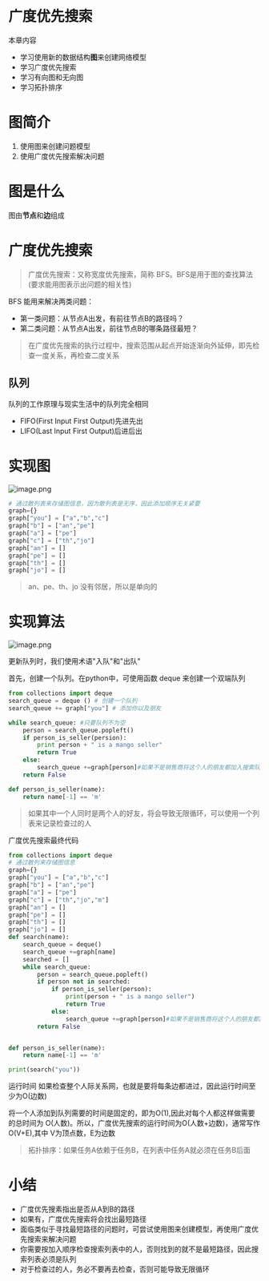 # 广度优先搜索
本章内容
- 学习使用新的数据结构**图**来创建网络模型
- 学习广度优先搜索
- 学习有向图和无向图
- 学习拓扑排序

# 图简介
1. 使用图来创建问题模型
2. 使用广度优先搜索解决问题

# 图是什么
图由**节点**和**边**组成

# 广度优先搜索
> 广度优先搜索：又称宽度优先搜索，简称 BFS。BFS是用于图的查找算法(要求能用图表示出问题的相关性)

BFS 能用来解决两类问题：
- 第一类问题：从节点A出发，有前往节点B的路径吗？
- 第二类问题：从节点A出发，前往节点B的哪条路径最短？

> 在广度优先搜索的执行过程中，搜索范围从起点开始逐渐向外延伸，即先检查一度关系，再检查二度关系

## 队列
队列的工作原理与现实生活中的队列完全相同
- FIFO(First Input First Output)先进先出
- LIFO(Last Input First Output)后进后出

# 实现图

![image.png](http://ww1.sinaimg.cn/large/006rAlqhly1g7k7jssk6ij312s0toqfp.jpg)

```python
# 通过散列表来存储图信息，因为散列表是无序，因此添加顺序无关紧要
graph={}
graph["you"] = ["a","b","c"]
graph["b"] = ["an","pe"]
graph["a"] = ["pe"]
graph["c"] = ["th","jo"]
graph["an"] = []
graph["pe"] = []
graph["th"] = []
graph["jo"] = []
```
> an、pe、th、jo 没有邻居，所以是单向的

# 实现算法
![image.png](http://ww1.sinaimg.cn/large/006rAlqhly1g7k5cm0vkwj30s80yotjc.jpg)

更新队列时，我们使用术语"入队"和"出队"

首先，创建一个队列。在python中，可使用函数 deque 来创建一个双端队列


```python
from collections import deque
search_queue = deque () # 创建一个队列
search_queue += graph["you"] # 添加你以及朋友

while search_queue: #只要队列不为空
    person = search_queue.popleft()
    if person_is_seller(persion):
        print person + " is a mango seller"
        return True
    else:
        search_queue +=graph[person]#如果不是销售商将这个人的朋友都加入搜索队列
    return False

def person_is_seller(name):
    return name[-1] == 'm'
```

> 如果其中一个人同时是两个人的好友，将会导致无限循环，可以使用一个列表来记录检查过的人

广度优先搜索最终代码
```python
from collections import deque
# 通过散列来存储图信息
graph={}
graph["you"] = ["a","b","c"]
graph["b"] = ["an","pe"]
graph["a"] = ["pe"]
graph["c"] = ["th","jo","m"]
graph["an"] = []
graph["pe"] = []
graph["th"] = []
graph["jo"] = []
def search(name):
    search_queue = deque()
    search_queue +=graph[name]
    searched = []
    while search_queue:
        person = search_queue.popleft()
        if person not in searched:
            if person_is_seller(person):
                print(person + " is a mango seller")
                return True
            else:
                search_queue +=graph[person]#如果不是销售商将这个人的朋友都加入搜索队列
        return False


def person_is_seller(name):
    return name[-1] == 'm'

print(search("you"))

```

运行时间
如果检查整个人际关系网，也就是要将每条边都进过，因此运行时间至少为O(边数)

将一个人添加到队列需要的时间是固定的，即为O(1),因此对每个人都这样做需要的总时间为 O(人数)。所以，广度优先搜索的运行时间为O(人数+边数)，通常写作O(V+E),其中 V为顶点数，E为边数

> 拓扑排序：如果任务A依赖于任务B，在列表中任务A就必须在任务B后面

# 小结

- 广度优先搜素指出是否从A到B的路径
- 如果有，广度优先搜索将会找出最短路径
- 面临类似于寻找最短路径的问题时，可尝试使用图来创建模型，再使用广度优先搜索来解决问题
- 你需要按加入顺序检查搜索列表中的人，否则找到的就不是最短路径，因此搜索列表必须是队列
- 对于检查过的人，务必不要再去检查，否则可能导致无限循环

